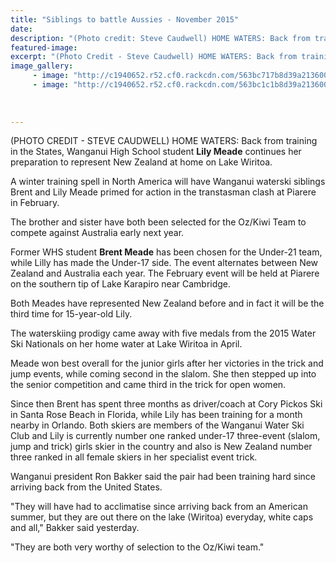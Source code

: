 ```yaml
---
title: "Siblings to battle Aussies - November 2015"
date: 
description: "(Photo credit: Steve Caudwell) HOME WATERS: Back from training in the States, WHS student Lily Meade continues her preparation to represent New Zealand Wanganui Chronicle article 4/11/15..."
featured-image: 
excerpt: "(Photo Credit - Steve Caudwell) HOME WATERS: Back from training in the States, Wanganui High School student Lily Meade continues her preparation to represent New Zealand at home on Lake Wiritoa, Wanganui Chronicle article on 4/11/15..."
image_gallery:
     - image: "http://c1940652.r52.cf0.rackcdn.com/563bc717b8d39a2136000a5d/Lily-Meade-photo-fm-dad-5.11.15.jpg"
     - image: "http://c1940652.r52.cf0.rackcdn.com/563bc1c1b8d39a2136000a50/Brent-Meade-photo-from-Dad-5.11.15.jpg"
	
	
	
---
```


<p><span>(PHOTO CREDIT - STEVE CAUDWELL) HOME WATERS: Back from training in the States, Wanganui High School student <strong>Lily Meade</strong> continues her preparation to represent New Zealand at home on Lake Wiritoa.</span></p>
<p>A winter training spell in North America will have Wanganui waterski siblings Brent and Lily Meade primed for action in the transtasman clash at Piarere in February.</p>
<p>The brother and sister have both been selected for the Oz/Kiwi Team to compete against Australia early next year.</p>
<p>Former WHS student <strong>Brent Meade</strong> has been chosen for the Under-21 team, while Lilly has made the Under-17 side. The event alternates between New Zealand and Australia each year. The February event will be held at Piarere on the southern tip of Lake Karapiro near Cambridge.</p>
<p>Both Meades have represented New Zealand before and in fact it will be the third time for 15-year-old Lily.</p>
<p>The waterskiing prodigy came away with five medals from the 2015 Water Ski Nationals on her home water at Lake Wiritoa in April.</p>
<p>Meade won best overall for the junior girls after her victories in the trick and jump events, while coming second in the slalom. She then stepped up into the senior competition and came third in the trick for open women.</p>
<p>Since then Brent has spent three months as driver/coach at Cory Pickos Ski in Santa Rose Beach in Florida, while Lily has been training for a month nearby in Orlando. Both skiers are members of the Wanganui Water Ski Club and Lily is currently number one ranked under-17 three-event (slalom, jump and trick) girls skier in the country and also is New Zealand number three ranked in all female skiers in her specialist event trick.</p>
<p>Wanganui president Ron Bakker said the pair had been training hard since arriving back from the United States.</p>
<p>"They will have had to acclimatise since arriving back from an American summer, but they are out there on the lake (Wiritoa) everyday, white caps and all," Bakker said yesterday.</p>
<p>"They are both very worthy of selection to the Oz/Kiwi team."</p>

